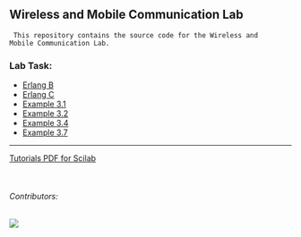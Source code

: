 <h2> Wireless and Mobile Communication Lab </h2>

<code> This repository contains the source code for the Wireless and Mobile Communication Lab. </code>

<h3> Lab Task: </h3>
<ul>
    <li>
     <a href="./ErlangB/">Erlang B</a>
    </li>
    <li>
     <a href="./ErlangC/">Erlang C</a>      
    </li>
    <li>
     <a href="./Example-3.1/">Example 3.1</a>
    </li>
    <li>
     <a href="./Example-3.2/">Example 3.2</a>
    </li>
    <li>
     <a href="./Example-3.4/">Example 3.4</a>
    </li>
    <li>
     <a href="./Example-3.7/">Example 3.7</a>
    </li>
</ul>



<hr>

<a href="./Tutorials/"> Tutorials PDF for Scilab</a>

<br>
<h6> Contributors: </h6>
<a href="https://github.com/ICT-CoU/Wireless-and-Mobile-Communication-Lab/graphs/contributors">
  <img src="https://contrib.rocks/image?repo=ICT-CoU/Wireless-and-Mobile-Communication-Lab" />
</a>


